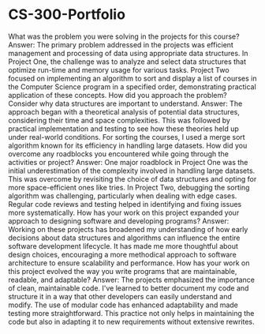 # CS-300-Portfolio

What was the problem you were solving in the projects for this course?
Answer: The primary problem addressed in the projects was efficient management and processing of data using appropriate data structures. In Project One, the challenge was to analyze and select data structures that optimize run-time and memory usage for various tasks. Project Two focused on implementing an algorithm to sort and display a list of courses in the Computer Science program in a specified order, demonstrating practical application of these concepts.
How did you approach the problem? Consider why data structures are important to understand.
Answer: The approach began with a theoretical analysis of potential data structures, considering their time and space complexities. This was followed by practical implementation and testing to see how these theories held up under real-world conditions. For sorting the courses, I used a merge sort algorithm known for its efficiency in handling large datasets.
How did you overcome any roadblocks you encountered while going through the activities or project?
Answer: One major roadblock in Project One was the initial underestimation of the complexity involved in handling large datasets. This was overcome by revisiting the choice of data structures and opting for more space-efficient ones like tries. In Project Two, debugging the sorting algorithm was challenging, particularly when dealing with edge cases. Regular code reviews and testing helped in identifying and fixing issues more systematically.
How has your work on this project expanded your approach to designing software and developing programs?
Answer: Working on these projects has broadened my understanding of how early decisions about data structures and algorithms can influence the entire software development lifecycle. It has made me more thoughtful about design choices, encouraging a more methodical approach to software architecture to ensure scalability and performance.
How has your work on this project evolved the way you write programs that are maintainable, readable, and adaptable?
Answer: The projects emphasized the importance of clean, maintainable code. I've learned to better document my code and structure it in a way that other developers can easily understand and modify. The use of modular code has enhanced adaptability and made testing more straightforward. This practice not only helps in maintaining the code but also in adapting it to new requirements without extensive rewrites.
